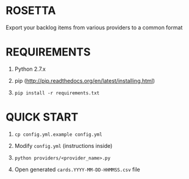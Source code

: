 ROSETTA
=======

Export your backlog items from various providers to a common format


REQUIREMENTS
============

1. Python 2.7.x

2. pip (http://pip.readthedocs.org/en/latest/installing.html)

3. `pip install -r requirements.txt`


QUICK START
===========

1. `cp config.yml.example config.yml`

2. Modify `config.yml` (instructions inside)

3. `python providers/<provider_name>.py`

4. Open generated `cards.YYYY-MM-DD-HHMMSS.csv` file
